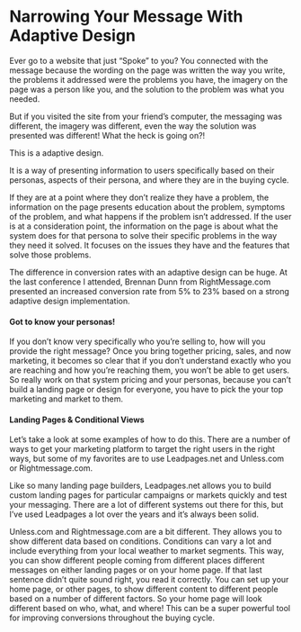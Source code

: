 # Narrowing Your Message With Adaptive Design

Ever go to a website that just “Spoke” to you? You connected with the message because the wording on the page was written the way you write, the problems it addressed were the problems you have, the imagery on the page was a person like you, and the solution to the problem was what you needed.  


But if you visited the site from your friend’s computer, the messaging was different, the imagery was different, even the way the solution was presented was different! What the heck is going on?!  


This is a adaptive design.  


It is a way of presenting information to users specifically based on their personas, aspects of their persona, and where they are in the buying cycle.  


If they are at a point where they don’t realize they have a problem, the information on the page presents education about the problem, symptoms of the problem, and what happens if the problem isn’t addressed. If the user is at a consideration point, the information on the page is about what the system does for that persona to solve their specific problems in the way they need it solved. It focuses on the issues they have and the features that solve those problems.  


The difference in conversion rates with an adaptive design can be huge. At the last conference I attended, Brennan Dunn from RightMessage.com presented an increased conversion rate from 5% to 23% based on a strong adaptive design implementation.  


#### Got to know your personas!

If you don’t know very specifically who you’re selling to, how will you provide the right message? Once you bring together pricing, sales, and now marketing, it becomes so clear that if you don’t understand exactly who you are reaching and how you’re reaching them, you won’t be able to get users. So really work on that system pricing and your personas, because you can’t build a landing page or design for everyone, you have to pick the your top marketing and market to them.  


#### Landing Pages & Conditional Views

Let’s take a look at some examples of how to do this. There are a number of ways to get your marketing platform to target the right users in the right ways, but some of my favorites are to use Leadpages.net and Unless.com or Rightmessage.com.  


Like so many landing page builders, Leadpages.net allows you to build custom landing pages for particular campaigns or markets quickly and test your messaging. There are a lot of different systems out there for this, but I’ve used Leadpages a lot over the years and it’s always been solid.  


Unless.com and Rightmessage.com are a bit different. They allows you to show different data based on conditions. Conditions can vary a lot and include everything from your local weather to market segments. This way, you can show different people coming from different places different messages on either landing pages or on your home page. If that last sentence didn’t quite sound right, you read it correctly. You can set up your home page, or other pages, to show different content to different people based on a number of different factors. So your home page will look different based on who, what, and where! This can be a super powerful tool for improving conversions throughout the buying cycle.  


